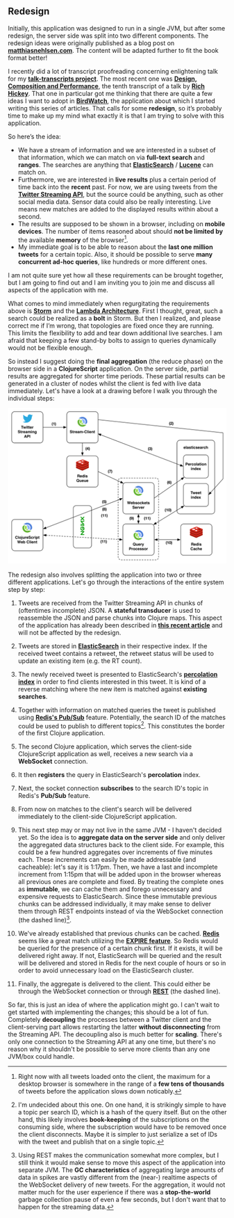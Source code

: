 ## Redesign

Initially, this application was designed to run in a single JVM, but after some redesign, the server side was split into two different components. The redesign ideas were originally published as a blog post on **[matthiasnehlsen.com](http://matthiasnehlsen.com/blog/2014/10/30/Building-Systems-in-Clojure-3/)**. The content will be adapted further to fit the book format better!

I recently did a lot of transcript proofreading concerning enlightening talk for my **[talk-transcripts project](https://github.com/matthiasn/talk-transcripts)**. The most recent one was **[Design, Composition and Performance](https://github.com/matthiasn/talk-transcripts/blob/master/Hickey_Rich/DesignCompositionPerformance.md)**, the tenth transcript of a talk by **[Rich Hickey](https://twitter.com/richhickey)**. That one in particular got me thinking that there are quite a few ideas I want to adopt in **[BirdWatch](https://github.com/matthiasn/BirdWatch)**, the application about which I started writing this series of articles. That calls for some **redesign**, so it’s probably time to make up my mind what exactly it is that I am trying to solve with this application.

So here’s the idea:

* We have a stream of information and we are interested in a subset of that information, which we can match on via **full-text search** and **ranges**. The searches are anything that **[ElasticSearch](http://www.elasticsearch.com)** / **[Lucene](http://lucene.apache.org)** can match on.
* Furthermore, we are interested in **live results** plus a certain period of time back into the **recent** past. For now, we are using tweets from the **[Twitter Streaming API](https://dev.twitter.com/streaming/overview)**, but the source could be anything, such as other social media data. Sensor data could also be really interesting. Live means new matches are added to the displayed results within about a second.
* The results are supposed to be shown in a browser, including on **mobile devices**. The number of items reasoned about should **not be limited by** the available **memory** of the browser[^redesign-browser].
* My immediate goal is to be able to reason about the **last one million tweets** for a certain topic. Also, it should be possible to serve **many concurrent ad-hoc queries**, like hundreds or more different ones.

I am not quite sure yet how all these requirements can be brought together, but I am going to find out and I am inviting you to join me and discuss all aspects of the application with me.

What comes to mind immediately when regurgitating the requirements above is **[Storm](https://storm.apache.org)** and the **[Lambda Architecture](http://lambda-architecture.net)**. First I thought, great, such a search could be realized as a **bolt** in Storm. But then I realized, and please correct me if I’m wrong, that topologies are fixed once they are running. This limits the flexibility to add and tear down additional live searches. I am afraid that keeping a few stand-by bolts to assign to queries dynamically would not be flexible enough.

So instead I suggest doing the **final aggregation** (the reduce phase) on the browser side in a **ClojureScript** application. On the server side, partial results are aggregated for shorter time periods. These partial results can be generated in a cluster of nodes whilst the client is fed with live data immediately. Let's have a look at a drawing before I walk you through the individual steps:

![Redesigned Architecture](images/redesign.png)

The redesign also involves splitting the application into two or three different applications. Let's go through the interactions of the entire system step by step:

1. Tweets are received from the Twitter Streaming API in chunks of (oftentimes incomplete) JSON. A **stateful transducer** is used to reassemble the JSON and parse chunks into Clojure maps. This aspect of the application has already been described in **[this recent article](http://matthiasnehlsen.com/blog/2014/10/06/Building-Systems-in-Clojure-2/)** and will not be affected by the redesign.

2. Tweets are stored in **[ElasticSearch](http://www.elasticsearch.com)** in their respective index. If the received tweet contains a retweet, the retweet status will be used to update an existing item (e.g. the RT count).

3. The newly received tweet is presented to ElasticSearch's **[percolation index](http://www.elasticsearch.org/guide/en/elasticsearch/reference/current/search-percolate.html)** in order to find clients interested in this tweet. It is kind of a reverse matching where the new item is matched against **existing searches**.

4. Together with information on matched queries the tweet is published using **[Redis's Pub/Sub](http://redis.io/topics/pubsub)** feature. Potentially, the search ID of the matches could be used to publish to different topics[^redesign-id]. This constitutes the border of the first Clojure application.

5. The second Clojure application, which serves the client-side ClojureScript application as well, receives a new search via a **WebSocket** connection.

6. It then **registers** the query in ElasticSearch's **percolation** index.

7. Next, the socket connection **subscribes** to the search ID's topic in Redis's **Pub/Sub** feature.

8. From now on matches to the client's search will be delivered immediately to the client-side ClojureScript application.

9. This next step may or may not live in the same JVM - I haven't decided yet. So the idea is to **aggregate data on the server side** and only deliver the aggregated data structures back to the client side. For example, this could be a few hundred aggregates over increments of five minutes each. These increments can easily be made addressable (and cacheable): let's say it is 1:17pm. Then, we have a last and incomplete increment from 1:15pm that will be added upon in the browser whereas all previous ones are complete and fixed. By treating the complete ones as **immutable**, we can cache them and forego unnecessary and expensive requests to ElasticSearch. Since these immutable previous chunks can be addressed individually, it may make sense to deliver them through REST endpoints instead of via the WebSocket connection (the dashed line)[^redesign-rest].

10. We've already established that previous chunks can be cached. **[Redis](http://redis.io)** seems like a great match utilizing the **[EXPIRE feature](http://redis.io/commands/expire)**. So Redis would be queried for the presence of a certain chunk first. If it exists, it will be delivered right away. If not, ElasticSearch will be queried and the result will be delivered and stored in Redis for the next couple of hours or so in order to avoid unnecessary load on the ElasticSearch cluster.

11. Finally, the aggregate is delivered to the client. This could either be through the WebSocket connection or through **[REST](http://en.wikipedia.org/wiki/Representational_state_transfer)** (the dashed line).


So far, this is just an idea of where the application might go. I can't wait to get started with implementing the changes; this should be a lot of fun. Completely **decoupling** the processes between a Twitter client and the client-serving part allows restarting the latter **without disconnecting** from the Streaming API. The decoupling also is much better for **scaling**. There's only one connection to the Streaming API at any one time, but there's no reason why it shouldn't be possible to serve more clients than any one JVM/box could handle.


[^redesign-browser]: Right now with all tweets loaded onto the client, the maximum for a desktop browser is somewhere in the range of a **few tens of thousands** of tweets before the application slows down noticably.

[^redesign-id]: I'm undecided about this one. On one hand, it is strikingly simple to have a topic per search ID, which is a hash of the query itself. But on the other hand, this likely involves **book-keeping** of the subscriptions on the consuming side, where the subscription would have to be removed once the client disconnects. Maybe it is simpler to just serialize a set of IDs with the tweet and publish that on a single topic.

[^redesign-rest]: Using REST makes the communication somewhat more complex, but I still think it would make sense to move this aspect of the application into separate JVM. The **GC characteristics** of aggregating large amounts of data in spikes are vastly different from the (near-) realtime aspects of the WebSocket delivery of new tweets. For the aggregation, it would not matter much for the user experience if there was a **stop-the-world** garbage collection pause of even a few seconds, but I don't want that to happen for the streaming data.
